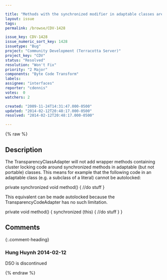 ```yaml
---

title: "Methods with the synchronized modifier in adaptable classes are not instrumented for autolocks"
layout: issue
tags: 
permalink: /browse/CDV-1428

issue_key: CDV-1428
issue_numeric_sort_key: 1428
issuetype: "Bug"
project: "Community Development (Terracotta Server)"
project_key: "CDV"
status: "Resolved"
resolution: "Won't Fix"
priority: "2 Major"
components: "Byte Code Transform"
labels: 
assignee: "interfaces"
reporter: "cdennis"
votes:  0
watchers: 2

created: "2009-11-24T14:31:47.000-0500"
updated: "2014-02-12T20:48:17.000-0500"
resolved: "2014-02-12T20:48:17.000-0500"

---
```




{% raw %}



## Description

<div markdown="1" class="description">

The TransparencyClassAdapter will not add wrapper methods containing cluster locking code around synchronized methods in adaptable (but not portable) classes.  This means for example that the following code in an adaptable class (e.g. a subclass of a literal) cannot be autolocked:

private synchronized void method() {
  //do stuff
}

This equivalent can be made autolocked because the TransparencyCodeAdapter has no such limitation.

private void method() {
  synchronized (this) {
    //do stuff
  }
}

</div>

## Comments


{:.comment-heading}
### **Hung Huynh** <span class="date">2014-02-12</span>

<div markdown="1" class="comment">

DSO is discontinued

</div>



{% endraw %}
